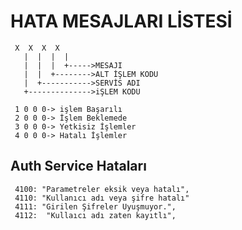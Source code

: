 # HATA MESAJLARI LİSTESİ
      

     X  X  X  X
       |  |  |  |
       |  |  |  +----->MESAJI 
       |  |  +-------->ALT İŞLEM KODU
       |  +----------->SERVİS ADI 
       +-------------->iŞLEM KODU
     
     1 0 0 0-> işlem Başarılı
     2 0 0 0-> İşlem Beklemede
     3 0 0 0-> Yetkisiz İşlemler
     4 0 0 0-> Hatalı İşlemler

## Auth Service Hataları
     4100: "Parametreler eksik veya hatalı",
     4110: "Kullanıcı adı veya şifre hatalı"
     4111: "Girilen Şifreler Uyuşmuyor.",
     4112:  "Kullaıcı adı zaten kayıtlı",